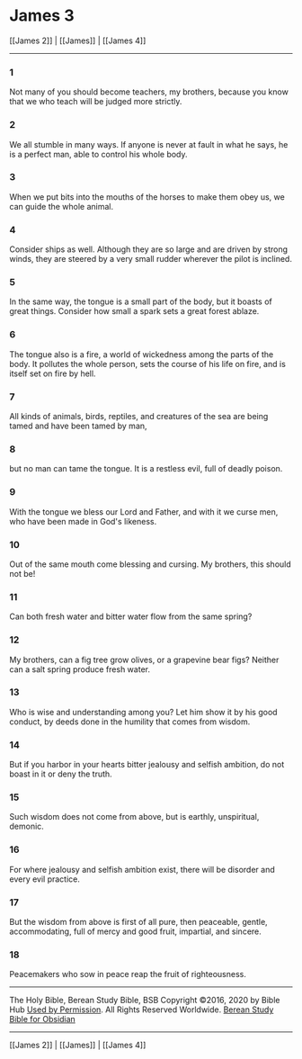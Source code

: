 # James 3

[[James 2]] | [[James]] | [[James 4]]

---

### 1
Not many of you should become teachers, my brothers, because you know that we who teach will be judged more strictly.

### 2
We all stumble in many ways. If anyone is never at fault in what he says, he is a perfect man, able to control his whole body.

### 3
When we put bits into the mouths of the horses to make them obey us, we can guide the whole animal.

### 4
Consider ships as well. Although they are so large and are driven by strong winds, they are steered by a very small rudder wherever the pilot is inclined.

### 5
In the same way, the tongue is a small part of the body, but it boasts of great things. Consider how small a spark sets a great forest ablaze.

### 6
The tongue also is a fire, a world of wickedness among the parts of the body. It pollutes the whole person, sets the course of his life on fire, and is itself set on fire by hell.

### 7
All kinds of animals, birds, reptiles, and creatures of the sea are being tamed and have been tamed by man,

### 8
but no man can tame the tongue. It is a restless evil, full of deadly poison.

### 9
With the tongue we bless our Lord and Father, and with it we curse men, who have been made in God's likeness.

### 10
Out of the same mouth come blessing and cursing. My brothers, this should not be!

### 11
Can both fresh water and bitter water flow from the same spring?

### 12
My brothers, can a fig tree grow olives, or a grapevine bear figs? Neither can a salt spring produce fresh water.

### 13
Who is wise and understanding among you? Let him show it by his good conduct, by deeds done in the humility that comes from wisdom.

### 14
But if you harbor in your hearts bitter jealousy and selfish ambition, do not boast in it or deny the truth.

### 15
Such wisdom does not come from above, but is earthly, unspiritual, demonic.

### 16
For where jealousy and selfish ambition exist, there will be disorder and every evil practice.

### 17
But the wisdom from above is first of all pure, then peaceable, gentle, accommodating, full of mercy and good fruit, impartial, and sincere.

### 18
Peacemakers who sow in peace reap the fruit of righteousness.

---

The Holy Bible, Berean Study Bible, BSB
Copyright ©2016, 2020 by Bible Hub
[Used by Permission](https://berean.bible/terms.htm). All Rights Reserved Worldwide.
[Berean Study Bible for Obsidian](https://github.com/gapmiss/berean-study-bible-for-obsidian)

---

[[James 2]] | [[James]] | [[James 4]]

